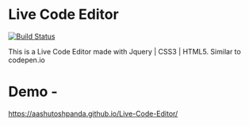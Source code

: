 # Live Code Editor



[![Build Status](https://travis-ci.org/joemccann/dillinger.svg?branch=master)](https://travis-ci.org/joemccann/dillinger)

This is a Live Code Editor made with Jquery | CSS3 | HTML5.
Similar to codepen.io


# Demo -
https://aashutoshpanda.github.io/Live-Code-Editor/

  
